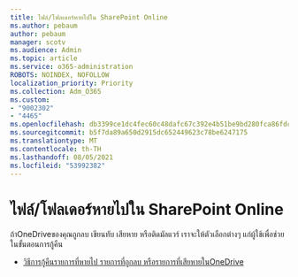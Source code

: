 ```yaml
---
title: ไฟล์/โฟลเดอร์หายไปใน SharePoint Online
ms.author: pebaum
author: pebaum
manager: scotv
ms.audience: Admin
ms.topic: article
ms.service: o365-administration
ROBOTS: NOINDEX, NOFOLLOW
localization_priority: Priority
ms.collection: Adm_O365
ms.custom:
- "9002302"
- "4465"
ms.openlocfilehash: db3399ce1dc4fec60c48dafc67c392e4b51be9bd280fca86fdc3ef3b56ed1c6e
ms.sourcegitcommit: b5f7da89a650d2915dc652449623c78be6247175
ms.translationtype: MT
ms.contentlocale: th-TH
ms.lasthandoff: 08/05/2021
ms.locfileid: "53992382"
---
```

# <a name="missing-filesfolders-in-sharepoint-online"></a>ไฟล์/โฟลเดอร์หายไปใน SharePoint Online

ถ้าOneDriveของคุณถูกลบ เขียนทับ เสียหาย หรือติดมัลแวร์ เราจะให้ตัวเลือกต่างๆ แก่ผู้ใช้เพื่อช่วยในขั้นตอนการกู้คืน

- [วิธีการกู้คืนรายการที่หายไป รายการที่ถูกลบ หรือรายการที่เสียหายในOneDrive](https://go.microsoft.com/fwlink/?linkid=2125166)
